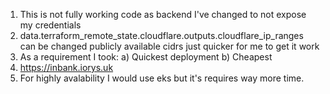 1. This is not fully working code as backend I've changed to not expose my credentials
2. data.terraform_remote_state.cloudflare.outputs.cloudflare_ip_ranges can be changed publicly available cidrs just quicker for me to get it work
3. As a requirement I took:
    a) Quickest deployment
    b) Cheapest
4. https://inbank.iorys.uk
5. For highly avalability I would use eks but it's requires way more time. 
